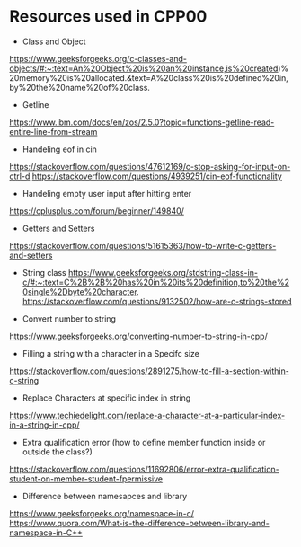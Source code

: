 # Resources used in CPP00

- Class and Object

https://www.geeksforgeeks.org/c-classes-and-objects/#:~:text=An%20Object%20is%20an%20instance,is%20created)%20memory%20is%20allocated.&text=A%20class%20is%20defined%20in,by%20the%20name%20of%20class.

- Getline
 
https://www.ibm.com/docs/en/zos/2.5.0?topic=functions-getline-read-entire-line-from-stream

- Handeling eof in cin 

https://stackoverflow.com/questions/47612169/c-stop-asking-for-input-on-ctrl-d
https://stackoverflow.com/questions/4939251/cin-eof-functionality

- Handeling empty user input after hitting enter

https://cplusplus.com/forum/beginner/149840/

- Getters and Setters

https://stackoverflow.com/questions/51615363/how-to-write-c-getters-and-setters

- String class
https://www.geeksforgeeks.org/stdstring-class-in-c/#:~:text=C%2B%2B%20has%20in%20its%20definition,to%20the%20single%2Dbyte%20character.
https://stackoverflow.com/questions/9132502/how-are-c-strings-stored

- Convert number to string

https://www.geeksforgeeks.org/converting-number-to-string-in-cpp/

- Filling a string with a character in a Specifc size

https://stackoverflow.com/questions/2891275/how-to-fill-a-section-within-c-string

- Replace Characters at specific index in string

https://www.techiedelight.com/replace-a-character-at-a-particular-index-in-a-string-in-cpp/

- Extra qualification error (how to define member function inside or outside the class?)

https://stackoverflow.com/questions/11692806/error-extra-qualification-student-on-member-student-fpermissive

- Difference between namesapces and library

https://www.geeksforgeeks.org/namespace-in-c/
https://www.quora.com/What-is-the-difference-between-library-and-namespace-in-C++

